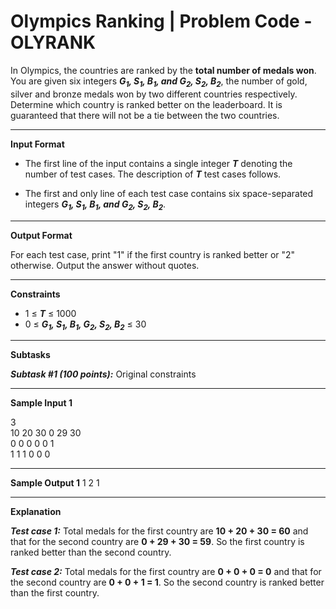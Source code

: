 # Olympics Ranking | Problem Code - OLYRANK

In Olympics, the countries are ranked by the **total number of medals won**. You are given six integers ***G<sub>1</sub>, S<sub>1</sub>, B<sub>1</sub>, and G<sub>2</sub>, S<sub>2</sub>, B<sub>2</sub>***, the number of gold, silver and bronze medals won by two different countries respectively. Determine which country is ranked better on the leaderboard. It is guaranteed that there will not be a tie between the two countries.

***

**Input Format**
* The first line of the input contains a single integer ***T*** denoting the number of test cases. The description of ***T*** test cases follows.

* The first and only line of each test case contains six space-separated integers ***G<sub>1</sub>, S<sub>1</sub>, B<sub>1</sub>, and G<sub>2</sub>, S<sub>2</sub>, B<sub>2</sub>***.

***

**Output Format**  

For each test case, print "1" if the first country is ranked better or "2" otherwise. Output the answer without quotes.

***

**Constraints**

* 1 ≤ ***T*** ≤ 1000
* 0 ≤ ***G<sub>1</sub>, S<sub>1</sub>, B<sub>1</sub>, G<sub>2</sub>, S<sub>2</sub>, B<sub>2</sub>*** ≤ 30

***

**Subtasks**

***Subtask #1 (100 points):*** Original constraints

***

**Sample Input 1** 

3  
10 20 30 0 29 30  
0 0 0 0 0 1  
1 1 1 0 0 0

***

**Sample Output 1**
1
2
1

***

**Explanation**

***Test case 1:*** Total medals for the first country are **10 + 20 + 30 = 60** and that for the second country are **0 + 29 + 30 = 59**. So the first country is ranked better than the second country.

***Test case 2:*** Total medals for the first country are **0 + 0 + 0 = 0** and that for the second country are **0 + 0 + 1 = 1**. So the second country is ranked better than the first country.